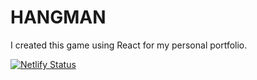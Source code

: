 # HANGMAN

I created this game using React for my personal portfolio.

[![Netlify Status](https://api.netlify.com/api/v1/badges/7843d31e-f204-4d33-80cc-bc9838bb1ba3/deploy-status)](https://app.netlify.com/sites/vbrooke-hangman/deploys)
